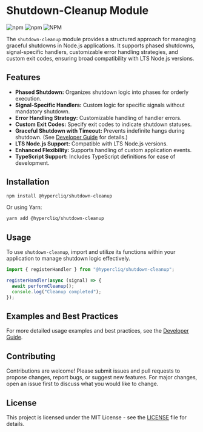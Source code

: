 # Shutdown-Cleanup Module

![npm](https://img.shields.io/npm/v/@hypercliq/shutdown-cleanup)
![npm](https://img.shields.io/npm/dw/@hypercliq/shutdown-cleanup)
![NPM](https://img.shields.io/npm/l/@hypercliq/shutdown-cleanup)

The `shutdown-cleanup` module provides a structured approach for managing graceful shutdowns in Node.js applications. It supports phased shutdowns, signal-specific handlers, customizable error handling strategies, and custom exit codes, ensuring broad compatibility with LTS Node.js versions.

## Features

- **Phased Shutdown:** Organizes shutdown logic into phases for orderly execution.
- **Signal-Specific Handlers:** Custom logic for specific signals without mandatory shutdown.
- **Error Handling Strategy:** Customizable handling of handler errors.
- **Custom Exit Codes:** Specify exit codes to indicate shutdown statuses.
- **Graceful Shutdown with Timeout:** Prevents indefinite hangs during shutdown. (See [Developer Guide](DEVGUIDE.md) for details.)
- **LTS Node.js Support:** Compatible with LTS Node.js versions.
- **Enhanced Flexibility:** Supports handling of custom application events.
- **TypeScript Support:** Includes TypeScript definitions for ease of development.

## Installation

```bash
npm install @hypercliq/shutdown-cleanup
```

Or using Yarn:

```bash
yarn add @hypercliq/shutdown-cleanup
```

## Usage

To use `shutdown-cleanup`, import and utilize its functions within your application to manage shutdown logic effectively.

```js
import { registerHandler } from "@hypercliq/shutdown-cleanup";

registerHandler(async (signal) => {
  await performCleanup();
  console.log("Cleanup completed");
});
```

## Examples and Best Practices

For more detailed usage examples and best practices, see the [Developer Guide](DEVGUIDE.md).

## Contributing

Contributions are welcome! Please submit issues and pull requests to propose changes, report bugs, or suggest new features. For major changes, open an issue first to discuss what you would like to change.

## License

This project is licensed under the MIT License - see the [LICENSE](LICENSE) file for details.
